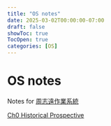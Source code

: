 ```yaml
---
title: "OS notes"
date: 2025-03-02T00:00:00-07:00
draft: false
showToc: true
TocOpen: true
categories: [OS]
---
```


# OS notes

Notes for [周志遠作業系統](https://ocw.nthu.edu.tw/ocw/index.php?page=course&cid=141)

[Ch0 Historical Prospective](./ch0-historical-prospective.md)